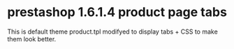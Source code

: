 # prestashop 1.6.1.4 product page tabs

This is default theme product.tpl modifyed to display tabs + CSS to make them look better.
